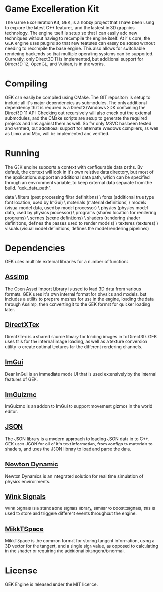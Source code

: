 # Game Excelleration Kit

The Game Excelleration Kit, GEK, is a hobby project that I have been using to explore the latest C++ features, and the lastest in 3D graphics technology.  The engine itself is setup so that I can easily add new techniques without having to recompile the engine itself.  At it's core, the GEK engine uses plugins so that new features can easily be added without needing to recompile the base engine.  This also allows for switchable rendering backends so that multiple operating systems can be supported.  Currently, only Direct3D 11 is implemented, but additional support for Direct3D 12, OpenGL, and Vulkan, is in the works.

# Compiling

GEK can easily be compiled using CMake.  The GIT repository is setup to include all it's major dependencies as submodules.  The only additional dependency that is required is a DirectX/Windows SDK containing the Direct3D 11 API.  Checking out recursively will also check out the external submodules, and the CMake scripts are setup to generate the required projects and link against them as well.  So far only MSVC has been tested and verified, but additional support for alternate Windows compilers, as well as Linux and Mac, will be implemented and verified.

# Running

The GEK engine supports a context with configurable data paths.  By default, the context will look in it's own relative data directory, but most of the applications support an additional data path, which can be specified through an environment variable, to keep external data separate from the build, "gek_data_path".

data
\ filters (post processing filter definitions)
\ fonts (additional true type font location, used by ImGui)
\ materials (material definitions)
\ models (visual model data, used by model processor)
\ physics (physics model data, used by physics processor)
\ programs (shared location for rendering programs) 
\ scenes (scene definitions)
\ shaders (rendering shader definitions, defines the passes used to render models)
\ textures (textures)
\ visuals (visual model definitions, defines the model rendering pipelines)

# Dependencies

GEK uses multiple external libraries for a number of functions.

## [Assimp](https://github.com/assimp/assimp)

The Open Asset Import Library is used to load 3D data from various formats.  GEK uses it's own internal format for physics and models, but includes a utility to prepare meshes for use in the engine, loading the data through Assimp, then converting it to the GEK format for quicker loading later.

## [DirectXTex](https://github.com/microsoft/DirectXTex)

DirectXTex is a shared source library for loading images in to Direct3D.  GEK uses this for the internal image loading, as well as a texture conversion utility to create optimal textures for the different rendering channels.

## [ImGui](https://github.com/ocornut/imgui)

Dear ImGui is an immediate mode UI that is used extensively by the internal features of GEK.

## [ImGuizmo](https://github.com/CedricGuillemet/ImGuizmo)

ImGuizmo is an addon to ImGui to support movement gizmos in the world editor.

## [JSON](https://github.com/nlohmann/json)

The JSON library is a modern approach to loading JSON data in to C++.  GEK uses JSON for all of it's text information, from configs to materials to shaders, and uses the JSON library to load and parse the data.

## [Newton Dynamic](https://github.com/MADEAPPS/newton-dynamics)

Newton Dynamics is an integrated solution for real time simulation of physics environments.

## [Wink Signals](https://github.com/miguelmartin75/Wink-Signals)

Wink Signals is a standalone signals library, similar to boost::signals, this is used to store and triggere different events throughout the engine.

## [MikkTSpace](https://github.com/mmikk/MikkTSpace)

MikkTSpace is the common format for storing tangent information, using a 3D vector for the tangent, and a single sign value, as opposed to calculating in the shader or requiring the additional bitangent/binormal.

# License

GEK Engine is released under the MIT licence.
